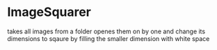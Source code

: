 # ImageSquarer
takes all images from a folder openes them on by one and change its dimensions to sqaure by filling the smaller dimension with white space
